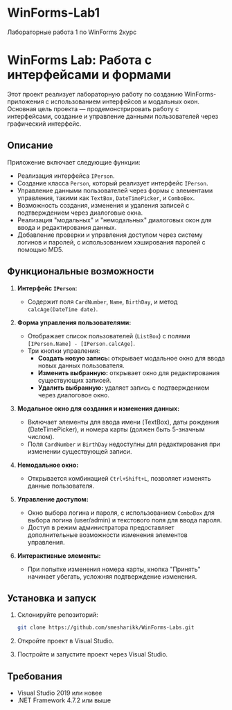 # WinForms-Lab1
Лабораторные работа 1 по WinForms 2курс

# WinForms Lab: Работа с интерфейсами и формами

Этот проект реализует лабораторную работу по созданию WinForms-приложения с использованием интерфейсов и модальных окон. Основная цель проекта — продемонстрировать работу с интерфейсами, создание и управление данными пользователей через графический интерфейс.

## Описание

Приложение включает следующие функции:
- Реализация интерфейса `IPerson`.
- Создание класса `Person`, который реализует интерфейс `IPerson`.
- Управление данными пользователей через формы с элементами управления, такими как `TextBox`, `DateTimePicker`, и `ComboBox`.
- Возможность создания, изменения и удаления записей с подтверждением через диалоговые окна.
- Реализация "модальных" и "немодальных" диалоговых окон для ввода и редактирования данных.
- Добавление проверки и управления доступом через систему логинов и паролей, с использованием хэширования паролей с помощью MD5.

## Функциональные возможности

1. **Интерфейс `IPerson`:**
   - Содержит поля `CardNumber`, `Name`, `BirthDay`, и метод `calcAge(DateTime date)`.

2. **Форма управления пользователями:**
   - Отображает список пользователей (`ListBox`) с полями `[IPerson.Name] - [IPerson.calcAge]`.
   - Три кнопки управления:
     - **Создать новую запись:** открывает модальное окно для ввода новых данных пользователя.
     - **Изменить выбранную:** открывает окно для редактирования существующих записей.
     - **Удалить выбранную:** удаляет запись с подтверждением через диалоговое окно.

3. **Модальное окно для создания и изменения данных:**
   - Включает элементы для ввода имени (TextBox), даты рождения (DateTimePicker), и номера карты (должен быть 5-значным числом).
   - Поля `CardNumber` и `BirthDay` недоступны для редактирования при изменении существующей записи.

4. **Немодальное окно:**
   - Открывается комбинацией `Ctrl+Shift+L`, позволяет изменять данные пользователя.

5. **Управление доступом:**
   - Окно выбора логина и пароля, с использованием `ComboBox` для выбора логина (user/admin) и текстового поля для ввода пароля.
   - Доступ в режим администратора предоставляет дополнительные возможности изменения элементов управления.

6. **Интерактивные элементы:**
   - При попытке изменения номера карты, кнопка "Принять" начинает убегать, усложняя подтверждение изменения.

## Установка и запуск

1. Склонируйте репозиторий:

    ```bash
    git clone https://github.com/smesharikk/WinForms-Labs.git
    ```

2. Откройте проект в Visual Studio.

3. Постройте и запустите проект через Visual Studio.

## Требования

- Visual Studio 2019 или новее
- .NET Framework 4.7.2 или выше

